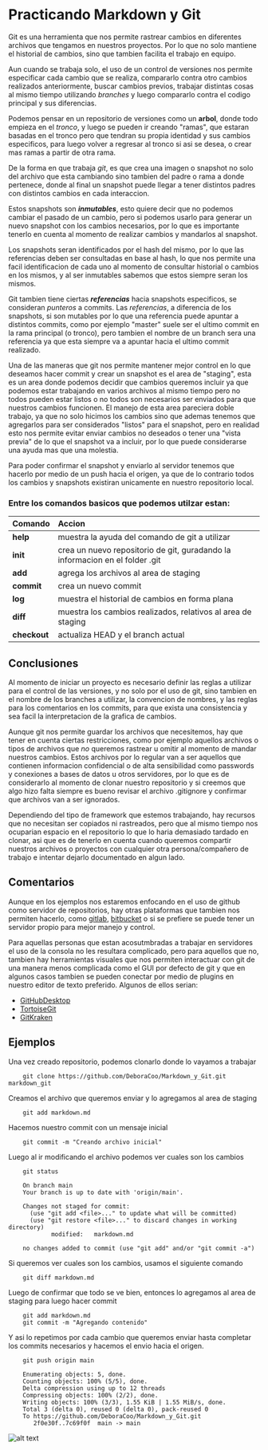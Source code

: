 # Practicando Markdown y Git


Git es una herramienta que nos permite rastrear cambios en diferentes archivos que tengamos en nuestros proyectos. Por lo que no solo mantiene el historial de cambios, sino que tambien facilita el trabajo en equipo.

Aun cuando se trabaja solo, el uso de un control de versiones nos permite especificar cada cambio que se realiza, compararlo contra otro cambios realizados anteriormente, buscar cambios previos, trabajar distintas cosas al mismo tiempo utilizando *branches* y luego compararlo contra el codigo principal y sus diferencias. 

Podemos pensar en un repositorio de versiones como un **arbol**, donde todo empieza en el _tronco_, y luego se pueden ir creando "ramas", que estaran basadas en el tronco pero que tendran su propia identidad y sus cambios especificos, para luego volver a regresar al tronco si asi se desea, o crear mas ramas a partir de otra rama.

De la forma en que trabaja _git_, es que crea una imagen o snapshot no solo del archivo que esta cambiando sino tambien del padre o rama a donde pertenece, donde al final un snapshot puede llegar a tener distintos padres con distintos cambios en cada interaccion.

Estos snapshots son ***inmutables***, esto quiere decir que no podemos cambiar el pasado de un cambio, pero si podemos usarlo para generar un nuevo snapshot con los cambios necesarios, por lo que es importante tenerlo en cuenta al momento de realizar cambios y mandarlos al snapshot.

Los snapshots seran identificados por el hash del mismo, por lo que las referencias deben ser consultadas en base al hash, lo que nos permite una facil identificacion de cada uno al momento de consultar historial o cambios en los mismos, y al ser inmutables sabemos que estos siempre seran los mismos.

Git tambien tiene ciertas ***referencias*** hacia snapshots especificos, se consideran *punteros* a commits. Las *referencias*, a diferencia de los snapshots, si son mutables por lo que una referencia puede apuntar a distintos commits, como por ejemplo "master" suele ser el ultimo commit en la rama principal (o tronco), pero tambien el nombre de un branch sera una referencia ya que esta siempre va a apuntar hacia el ultimo commit realizado.

Una de las maneras que git nos permite mantener mejor control en lo que deseamos hacer commit y crear un snapshot es el area de "staging", esta es un area donde podemos decidir que cambios queremos incluir ya que podemos estar trabajando en varios archivos al mismo tiempo pero no todos pueden estar listos o no todos son necesarios ser enviados para que nuestros cambios funcionen. El manejo de esta area pareciera doble trabajo, ya que no solo hicimos los cambios sino que ademas tenemos que agregarlos para ser considerados "listos" para el snapshot, pero en realidad esto nos permite evitar enviar cambios no deseados o tener una "vista previa" de lo que el snapshot va a incluir, por lo que puede considerarse una ayuda mas que una molestia.

Para poder confirmar el snapshot y enviarlo al servidor tenemos que hacerlo por medio de un push hacia el origen, ya que de lo contrario todos los cambios y snapshots existiran unicamente en nuestro repositorio local.

### Entre los comandos basicos que podemos utilzar estan:

|Comando |Accion|
|:-----|:----|
|**help** |muestra la ayuda del comando de git a utilizar |
|**init** |crea un nuevo repositorio de git, guradando la informacion en el folder .git |
|**add** | agrega los archivos al area de staging | 
|**commit** | crea un nuevo commit |
|**log** | muestra el historial de cambios en forma plana | 
|**diff** | muestra los cambios realizados, relativos al area de staging |
|**checkout** | actualiza HEAD y el branch actual |

## Conclusiones

Al momento de iniciar un proyecto es necesario definir las reglas a utilizar para el control de las versiones, y no solo por el uso de git, sino tambien en el nombre de los branches a utilizar, la convencion de nombres, y las reglas para los comentarios en los commits, para que exista una consistencia y sea facil la interpretacion de la grafica de cambios.

Aunque git nos permite guardar los archivos que necesitemos, hay que tener en cuenta ciertas restricciones, como por ejemplo aquellos archivos o tipos de archivos que *no* queremos rastrear u omitir al momento de mandar nuestros cambios. Estos archivos por lo regular van a ser aquellos que contienen informacion confidencial o de alta sensibilidad como passwords y conexiones a bases de datos u otros servidores, por lo que es de considerarlo al momento de clonar nuestro repositorio y si creemos que algo hizo falta siempre es bueno revisar el archivo .gitignore y confirmar que archivos van a ser ignorados.

Dependiendo del tipo de framework que estemos trabajando, hay recursos que no necesitan ser copiados ni rastreados, pero que al mismo tiempo nos ocuparian espacio en el repositorio lo que lo haria demasiado tardado en clonar, asi que es de tenerlo en cuenta cuando queremos compartir nuestros archivos o proyectos con cualquier otra persona/compañero de trabajo e intentar dejarlo documentado en algun lado.

## Comentarios

Aunque en los ejemplos nos estaremos enfocando en el uso de github como servidor de repositorios, hay otras plataformas que tambien nos permiten hacerlo, como [gitlab](gitlab.com), [bitbucket](bitbucket.org) o si se prefiere se puede tener un servidor propio para mejor manejo y control.

Para aquellas personas que estan acosutmbradas a trabajar en servidores el uso de la consola no les resultara complicado, pero para aquellos que no, tambien hay herramientas visuales que nos permiten interactuar con git de una manera menos complicada como el GUI por defecto de git y que en algunos casos tambien se pueden conectar por medio de plugins en nuestro editor de texto preferido. Algunos de ellos serian:

- [GitHubDesktop](https://desktop.github.com)
- [TortoiseGit](https://tortoisegit.org)
- [GitKraken](https://www.gitkraken.com)

## Ejemplos

Una vez creado repositorio, podemos clonarlo donde lo vayamos a trabajar
~~~
    git clone https://github.com/DeboraCoo/Markdown_y_Git.git markdown_git
~~~


Creamos el archivo que queremos enviar y lo agregamos al area de staging
~~~
	git add markdown.md
~~~

Hacemos nuestro commit con un mensaje inicial
~~~
	git commit -m "Creando archivo inicial"
~~~

Luego al ir modificando el archivo podemos ver cuales son los cambios 
~~~
	git status

	On branch main
	Your branch is up to date with 'origin/main'.

	Changes not staged for commit:
	  (use "git add <file>..." to update what will be committed)
	  (use "git restore <file>..." to discard changes in working directory)
			modified:   markdown.md

	no changes added to commit (use "git add" and/or "git commit -a")
~~~

Si queremos ver cuales son los cambios, usamos el siguiente comando 

~~~
	git diff markdown.md
~~~

Luego de confirmar que todo se ve bien, entonces lo agregamos al area de staging para luego hacer commit

~~~
	git add markdown.md
	git commit -m "Agregando contenido"
~~~

Y asi lo repetimos por cada cambio que queremos enviar hasta completar los commits necesarios y hacemos el envio hacia el origen.

~~~
	git push origin main

	Enumerating objects: 5, done.
	Counting objects: 100% (5/5), done.
	Delta compression using up to 12 threads
	Compressing objects: 100% (2/2), done.
	Writing objects: 100% (3/3), 1.55 KiB | 1.55 MiB/s, done.
	Total 3 (delta 0), reused 0 (delta 0), pack-reused 0
	To https://github.com/DeboraCoo/Markdown_y_Git.git
	   2f0e30f..7c69f0f  main -> main
~~~

![alt text](https://imgs.xkcd.com/comics/git.png "git") 
